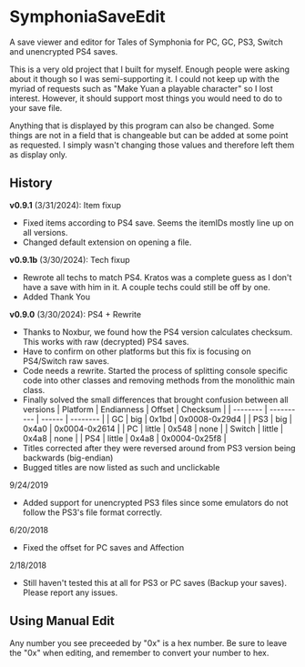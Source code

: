 # SymphoniaSaveEdit
A save viewer and editor for Tales of Symphonia for PC, GC, PS3, Switch and unencrypted PS4 saves.

This is a very old project that I built for myself. Enough people were asking about it though so I was semi-supporting it. I could not keep up with the myriad of requests such as "Make Yuan a playable character" so I lost interest. However, it should support most things you would need to do to your save file.

Anything that is displayed by this program can also be changed. Some things are not in a field that is changeable but can be added at some point as requested. I simply wasn't changing those values and therefore left them as display only.

## History
**v0.9.1** (3/31/2024): Item fixup
* Fixed items according to PS4 save. Seems the itemIDs mostly line up on all versions.
* Changed default extension on opening a file.

**v0.9.1b** (3/30/2024): Tech fixup
* Rewrote all techs to match PS4. Kratos was a complete guess as I don't have a save with him in it. A couple techs could still be off by one.
* Added Thank You

**v0.9.0** (3/30/2024): PS4 + Rewrite
* Thanks to Noxbur, we found how the PS4 version calculates checksum. This works with raw (decrypted) PS4 saves.
* Have to confirm on other platforms but this fix is focusing on PS4/Switch raw saves.  
* Code needs a rewrite. Started the process of splitting console specific code into other classes and removing methods from the monolithic main class.
* Finally solved the small differences that brought confusion between all versions
  | Platform | Endianness | Offset | Checksum |
  | -------- | ---------- | ------ | -------- |
  | GC | big | 0x1bd | 0x0008-0x29d4 |
  | PS3 | big | 0x4a0 | 0x0004-0x2614 |
  | PC | little | 0x548 | none |
  | Switch | little | 0x4a8 | none |
  | PS4 | little | 0x4a8 | 0x0004-0x25f8 |
* Titles corrected after they were reversed around from PS3 version being backwards (big-endian)
* Bugged titles are now listed as such and unclickable

9/24/2019
* Added support for unencrypted PS3 files since some emulators do not follow the PS3's file format correctly.
  
6/20/2018
* Fixed the offset for PC saves and Affection
	
2/18/2018
* Still haven't tested this at all for PS3 or PC saves (Backup your saves). Please report any issues.

## Using Manual Edit
Any number you see preceeded by "0x" is a hex number. Be sure to leave the "0x" when editing, and 
remember to convert your number to hex.
